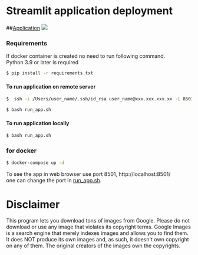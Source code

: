 # Streamlit application deployment
##[Application](https://share.streamlit.io/kalesomeshwar/deploy-streamlit-app/main/app.py)
![](image.png)
### Requirements
If docker container is created no need to run following command. <br />
Python 3.9 or later is required

```bash
$ pip install -r requirements.txt
```

#### To run application on remote server

```bash
$  ssh -i /Users/user_name/.ssh/id_rsa user_name@xxx.xxx.xxx.xx -L 8501:localhost:8501
```
```bash
$ bash run_app.sh
``` 

#### To run application locally

```bash
$ bash run_app.sh
``` 

### for docker
```bash
$ docker-compose up -d
```

To see the app in web browser use port 8501, http://localhost:8501/ <br />
one can change the port in [run_app.sh](run_app.sh).

# Disclaimer

This program lets you download tons of images from Google. 
Please do not download or use any image that violates its copyright terms. 
Google Images is a search engine that merely indexes images and allows you to find them. 
It does NOT produce its own images and, as such, it doesn't own copyright on any of them. 
The original creators of the images own the copyrights.
